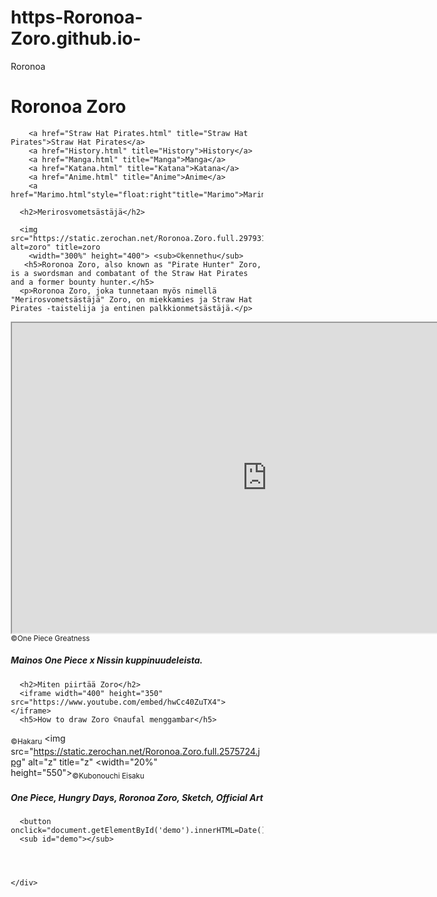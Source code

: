 # https-Roronoa-Zoro.github.io-
Roronoa
<!DOCTYPE html>
<html>
<head>
<style>
* {
  box-sizing: border-box;
}

body {
  font-family: Arial;
  padding: 10px;
  background: White;
}

/* Header/Blog Title */
.header {
  padding: 10px;
  text-align: center;
  background: #c2c0c1;
}

.header h1 {
  font-size: 50px;
  color: #f7df97;
  text-shadow: 1px 1px 2px #f7df97, 0 0 25px #f7df97, 0 0 5px White;
}

/* Style the top navigation bar */
.topnav {
  overflow: hidden;
  background-color: #82bf6f;
}

/* Style the topnav links */
.topnav a {
  float: left;
  display: block;
  color: White;
  text-align: center;
  padding: 14px 16px;
  text-decoration: none;
}


/* Change color on hover */
.topnav a:hover {
  background-color: White;
  color: Black;
}

/* Create two unequal columns that floats next to each other */
/* Left column */
.leftcolumn {   
  float: left;
  width: 65%;
  background-color:White
}

/* Right column */
.rightcolumn {
  float: left;
  width: 30%;
  background-color: White;
  padding-left: 20px;
}

/* Fake image */
.fakeimg {
  background-color: White;
  width: 100%;
  padding: 20px;
}

/* Add a card effect for articles */
.card {
  background-color: white;
  padding: 20px;
  margin-top: 20px;
}

/* Clear floats after the columns */
.row:after {
  content: "";
  display: table;
  clear: both;
}

/* Footer */
.footer {
  padding: 20px;
  text-align: Left;
  background: None;
  margin-top: 20px;
}

/* Responsive layout - when the screen is less than 800px wide, make the two columns stack on top of each other instead of next to each other */
@media screen and (max-width: 800px) {
  .leftcolumn, .rightcolumn {   
    width: 100%;
    padding: 0;
  }
}

/* Responsive layout - when the screen is less than 400px wide, make the navigation links stack on top of each other instead of next to each other */
@media screen and (max-width: 400px) {
  .topnav a {
    float: none;
    width: 100%;
}	
}
</style>
</head>
<body>
<div class="header">
  <h1>Roronoa Zoro</h1>
</div>

<div class="topnav">

        <a href="Straw Hat Pirates.html" title="Straw Hat Pirates">Straw Hat Pirates</a>
		<a href="History.html" title="History">History</a>
		<a href="Manga.html" title="Manga">Manga</a>
		<a href="Katana.html" title="Katana">Katana</a>
		<a href="Anime.html" title="Anime">Anime</a>
		<a href="Marimo.html"style="float:right"title="Marimo">Marimo</a>
		
</div>

<div class="row">
  <div class="leftcolumn">
    
      <h2>Merirosvometsästäjä</h2>
     
	  <img src="https://static.zerochan.net/Roronoa.Zoro.full.2979312.jpg" alt=zoro" title=zoro  
		<width="300%" height="400"> <sub>©kennethu</sub>
       <h5>Roronoa Zoro, also known as "Pirate Hunter" Zoro, is a swordsman and combatant of the Straw Hat Pirates and a former bounty hunter.</h5>
	  <p>Roronoa Zoro, joka tunnetaan myös nimellä "Merirosvometsästäjä" Zoro, on miekkamies ja Straw Hat Pirates -taistelija ja entinen palkkionmetsästäjä.</p>
      
      
   <iframe width="820" height="500" src="https://www.youtube.com/embed/OjHufD3h2fQ"></iframe>
  <sub>©One Piece Greatness</sub>
  <h5>Mainos One Piece x Nissin kuppinuudeleista.</h5>
  </div>
  <div class="rightcolumn">
    
      <h2>Miten piirtää Zoro</h2>
	  <iframe width="400" height="350" src="https://www.youtube.com/embed/hwCc40ZuTX4"></iframe>
	  <h5>How to draw Zoro ©naufal menggambar</h5>
   <sub>©Hakaru</sub>
    <img src="https://static.zerochan.net/Roronoa.Zoro.full.2575724.jpg" alt="z" title="z" 
		<width="20%" height="550"><sub>©Kubonouchi Eisaku</sub>
      <h5>One Piece, Hungry Days, Roronoa Zoro, Sketch, Official Art</h5>
	  
	  <button onclick="document.getElementById('demo').innerHTML=Date()">02</button>
      <sub id="demo"></sub>
		
	  
	 

    </div>
   
  </div>
</div>

</body>
</html>
